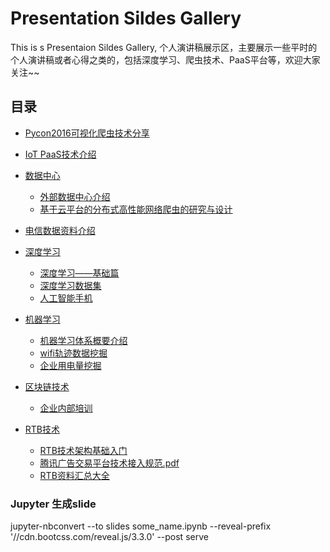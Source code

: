 ﻿# Presentation Sildes Gallery

This is s Presentaion Sildes Gallery, 个人演讲稿展示区，主要展示一些平时的个人演讲稿或者心得之类的，包括深度学习、爬虫技术、PaaS平台等，欢迎大家关注~~

## 目录

-	[Pycon2016可视化爬虫技术分享](./Pycon2016/Pycon2016.ipynb)

-	[IoT PaaS技术介绍](./cloud/IoT%20PaaS%20Introduction.ipynb)

-	[数据中心](./DataCenter)
	+	[外部数据中心介绍](https://nbviewer.jupyter.org/github/shikanon/MyPresentations/blob/master/DataCenter/DataCenter.ipynb)
	+	[基于云平台的分布式高性能网络爬虫的研究与设计](https://nbviewer.jupyter.org/github/shikanon/MyPresentations/blob/master/DataCenter/基于云平台的分布式高性能网络爬虫的研究与设计.pdf)

-	[电信数据资料介绍](./com_data/)

-	[深度学习](./DeepLearning)
	+	[深度学习——基础篇](https://nbviewer.jupyter.org/github/shikanon/MyPresentations/blob/master/DeepLearning/LearnOfDeepLearning.ipynb)
	+	[深度学习数据集](./DeepLearning/常用数据集汇总.html)
	+	[人工智能手机](./DeepLearning/人工智能手机.pdf)

-	[机器学习](./MachineLearning)
	+	[机器学习体系概要介绍](./MachineLearning/机器学习算法讲义_体系结构介绍(第一章).pdf)
	+	[wifi轨迹数据挖掘](./MachineLearning/wifi轨迹数据挖掘.pdf)
	+	[企业用电量挖掘](./MachineLearning/aluminum_power.ipynb)

-   [区块链技术](./BlockChain) 
    +   [企业内部培训](./BlockChain/区块链技术内部培训.pdf) 

-   [RTB技术](./RTB)
    +   [RTB技术架构基础入门](./RTB/RTB技术架构及相关算法介绍.pdf)
    +   [腾讯广告交易平台技术接入规范.pdf](./RTB/腾讯广告交易平台技术接入规范.pdf)
    +   [RTB资料汇总大全](https://github.com/wnzhang/rtb-papers)

### Jupyter 生成slide

jupyter-nbconvert --to slides some_name.ipynb --reveal-prefix '//cdn.bootcss.com/reveal.js/3.3.0' --post serve

